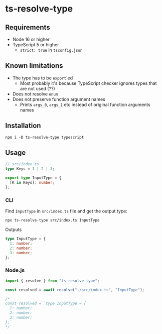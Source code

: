 # ts-resolve-type

## Requirements

- Node 16 or higher
- TypeScript 5 or higher
  - `strict: true` in `tsconfig.json`

## Known limitations

- The type has to be `export`'ed
  - Most probably it's because TypeScript checker ignores types that are not used (??)
- Does not resolve `enum`
- Does not preserve function argument names
  - Prints `args_0`, `args_1` etc instead of original function arguments names

## Installation

```console
npm i -D ts-resolve-type typescript
```

## Usage

```ts
// src/index.ts
type Keys = 1 | 2 | 3;

export type InputType = {
  [K in Keys]: number;
};
```

### CLI

Find `InputType` in `src/index.ts` file and get the output type:

```console
npx ts-resolve-type src/index.ts InputType
```

Outputs

```ts
type InputType = {
  1: number;
  2: number;
  3: number;
};
```

### Node.js

```ts
import { resolve } from "ts-resolve-type";

const resolved = await resolve("./src/index.ts", "InputType");

/*
const resolved = `type InputType = {
  1: number;
  2: number;
  3: number;
};`
*/
```
